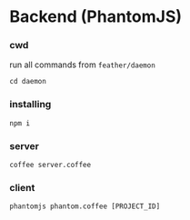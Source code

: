 # Backend (PhantomJS)

### cwd

run all commands from `feather/daemon`

`cd daemon`

### installing

`npm i`

### server

`coffee server.coffee`

### client

`phantomjs phantom.coffee [PROJECT_ID]`